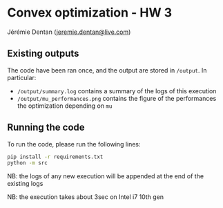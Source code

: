 # Convex optimization - HW 3

Jérémie Dentan (jeremie.dentan@live.com)

## Existing outputs

The code have been ran once, and the output are stored in `/output`. In particular:

- `/output/summary.log` contains a summary of the logs of this execution
- `/output/mu_performances.png` contains the figure of the performances the optimization depending on `mu`

## Running the code

To run the code, please run the following lines:

```bash
pip install -r requirements.txt
python -m src
```

NB: the logs of any new execution will be appended at the end of the existing logs

NB: the execution takes about 3sec on Intel i7 10th gen
